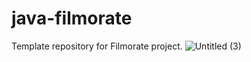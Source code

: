 # java-filmorate
Template repository for Filmorate project.
![Untitled (3)](https://user-images.githubusercontent.com/116122136/233835697-3bdc3f54-aa85-4f06-8cde-8a3983028dc0.png)

